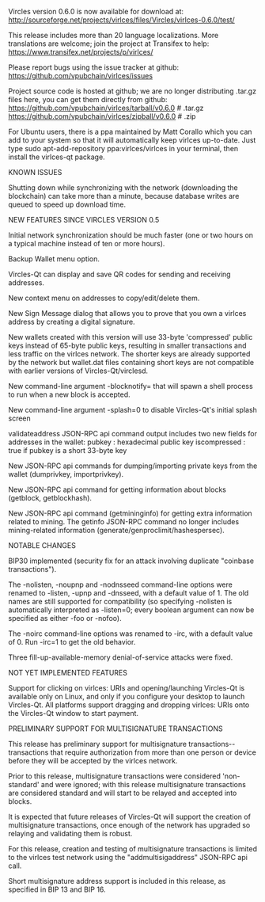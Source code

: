 Vircles version 0.6.0 is now available for download at:
http://sourceforge.net/projects/virlces/files/Vircles/virlces-0.6.0/test/

This release includes more than 20 language localizations.
More translations are welcome; join the
project at Transifex to help:
https://www.transifex.net/projects/p/virlces/

Please report bugs using the issue tracker at github:
https://github.com/vpubchain/virlces/issues

Project source code is hosted at github; we are no longer
distributing .tar.gz files here, you can get them
directly from github:
https://github.com/vpubchain/virlces/tarball/v0.6.0  # .tar.gz
https://github.com/vpubchain/virlces/zipball/v0.6.0  # .zip

For Ubuntu users, there is a ppa maintained by Matt Corallo which
you can add to your system so that it will automatically keep
virlces up-to-date.  Just type
sudo apt-add-repository ppa:virlces/virlces
in your terminal, then install the virlces-qt package.


KNOWN ISSUES

Shutting down while synchronizing with the network
(downloading the blockchain) can take more than a minute,
because database writes are queued to speed up download
time.


NEW FEATURES SINCE VIRCLES VERSION 0.5

Initial network synchronization should be much faster
(one or two hours on a typical machine instead of ten or more
hours).

Backup Wallet menu option.

Vircles-Qt can display and save QR codes for sending
and receiving addresses.

New context menu on addresses to copy/edit/delete them.

New Sign Message dialog that allows you to prove that you
own a virlces address by creating a digital
signature.

New wallets created with this version will
use 33-byte 'compressed' public keys instead of
65-byte public keys, resulting in smaller
transactions and less traffic on the virlces
network. The shorter keys are already supported
by the network but wallet.dat files containing
short keys are not compatible with earlier
versions of Vircles-Qt/virclesd.

New command-line argument -blocknotify=<command>
that will spawn a shell process to run <command> 
when a new block is accepted.

New command-line argument -splash=0 to disable
Vircles-Qt's initial splash screen

validateaddress JSON-RPC api command output includes
two new fields for addresses in the wallet:
pubkey : hexadecimal public key
iscompressed : true if pubkey is a short 33-byte key

New JSON-RPC api commands for dumping/importing
private keys from the wallet (dumprivkey, importprivkey).

New JSON-RPC api command for getting information about
blocks (getblock, getblockhash).

New JSON-RPC api command (getmininginfo) for getting
extra information related to mining. The getinfo
JSON-RPC command no longer includes mining-related
information (generate/genproclimit/hashespersec).



NOTABLE CHANGES

BIP30 implemented (security fix for an attack involving
duplicate "coinbase transactions").

The -nolisten, -noupnp and -nodnsseed command-line
options were renamed to -listen, -upnp and -dnsseed,
with a default value of 1. The old names are still
supported for compatibility (so specifying -nolisten
is automatically interpreted as -listen=0; every
boolean argument can now be specified as either
-foo or -nofoo).

The -noirc command-line options was renamed to
-irc, with a default value of 0. Run -irc=1 to
get the old behavior.

Three fill-up-available-memory denial-of-service
attacks were fixed.


NOT YET IMPLEMENTED FEATURES

Support for clicking on virlces: URIs and
opening/launching Vircles-Qt is available only on Linux,
and only if you configure your desktop to launch
Vircles-Qt. All platforms support dragging and dropping
virlces: URIs onto the Vircles-Qt window to start
payment.


PRELIMINARY SUPPORT FOR MULTISIGNATURE TRANSACTIONS

This release has preliminary support for multisignature
transactions-- transactions that require authorization
from more than one person or device before they
will be accepted by the virlces network.

Prior to this release, multisignature transactions
were considered 'non-standard' and were ignored;
with this release multisignature transactions are
considered standard and will start to be relayed
and accepted into blocks.

It is expected that future releases of Vircles-Qt
will support the creation of multisignature transactions,
once enough of the network has upgraded so relaying
and validating them is robust.

For this release, creation and testing of multisignature
transactions is limited to the virlces test network using
the "addmultisigaddress" JSON-RPC api call.

Short multisignature address support is included in this
release, as specified in BIP 13 and BIP 16.
